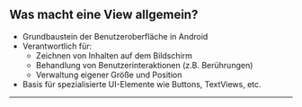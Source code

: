 ## Was macht eine View allgemein?

- Grundbaustein der Benutzeroberfläche in Android
- Verantwortlich für:
  - Zeichnen von Inhalten auf dem Bildschirm
  - Behandlung von Benutzerinteraktionen (z.B. Berührungen)
  - Verwaltung eigener Größe und Position
- Basis für spezialisierte UI-Elemente wie Buttons, TextViews, etc.

---
